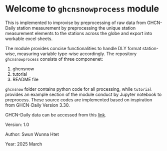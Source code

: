 # Welcome to `ghcnsnowprocess` module

This is implemented to improvise by preprocessing of raw data from GHCN-Daily station measurement by preprocessing the unique station measurement elements to the stations across the globe and export into workable excel sheets.

The module provides concise functionalities to handle DLY format station-wise, measuring variable type-wise accordingly. The repository `ghcnsnowprocess` consists of three componenet:

1. ghcnsnow
2. tutorial
3. README file

`ghcnsnow` folder contains python code for all processing, while `tutorial` provides an example section of the module conduct by Jupyter notebook to preprocess. These source codes are implemented based on inspiration from GHCN-Daily Version 3.30.

GHCN-Daily data can be accessed from this [link](https://www.ncei.noaa.gov/pub/data/ghcn/daily/).

Version: 1.0

Author: Swun Wunna Htet

Year: 2025 March
